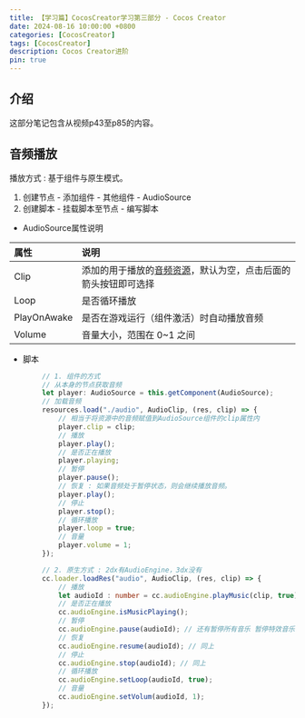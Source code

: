 ```yaml
---
title: 【学习篇】CocosCreator学习第三部分 - Cocos Creator
date: 2024-08-16 10:00:00 +0800
categories: [CocosCreator]
tags: [CocosCreator]
description: Cocos Creator进阶
pin: true
---
```


## 介绍
这部分笔记包含从视频p43至p85的内容。

## 音频播放
播放方式 : 基于组件与原生模式。
1. 创建节点 - 添加组件 - 其他组件 - AudioSource
2. 创建脚本 - 挂载脚本至节点 - 编写脚本

- AudioSource属性说明

|属性|说明|
|:---|:---|
|Clip|添加的用于播放的[音频资源](https://docs.cocos.com/creator/3.8/manual/zh/asset/audio.html)，默认为空，点击后面的箭头按钮即可选择|
|Loop|是否循环播放|
|PlayOnAwake|是否在游戏运行（组件激活）时自动播放音频|
|Volume|音量大小，范围在 0~1 之间|

- 脚本

```typescript
        // 1. 组件的方式
        // 从本身的节点获取音频
        let player: AudioSource = this.getComponent(AudioSource);
        // 加载音频
        resources.load("./audio", AudioClip, (res, clip) => {
            // 相当于将资源中的音频赋值到AudioSource组件的clip属性内
            player.clip = clip; 
            // 播放
            player.play();
            // 是否正在播放
            player.playing;
            // 暂停
            player.pause();
            // 恢复 : 如果音频处于暂停状态，则会继续播放音频。
            player.play();
            // 停止
            player.stop();
            // 循环播放
            player.loop = true;
            // 音量
            player.volume = 1;
        });

        // 2. 原生方式 : 2dx有AudioEngine，3dx没有
        cc.loader.loadRes("audio", AudioClip, (res, clip) => {
            // 播放
            let audioId : number = cc.audioEngine.playMusic(clip, true);
            // 是否正在播放
            cc.audioEngine.isMusicPlaying();
            // 暂停
            cc.audioEngine.pause(audioId); // 还有暂停所有音乐 暂停特效音乐 暂停背景音乐等
            // 恢复
            cc.audioEngine.resume(audioId); // 同上
            // 停止
            cc.audioEngine.stop(audioId); // 同上
            // 循环播放
            cc.audioEngine.setLoop(audioId, true);
            // 音量
            cc.audioEngine.setVolum(audioId, 1);
        });
```
